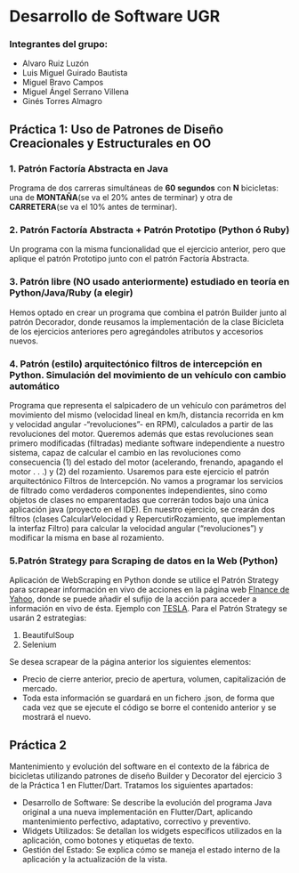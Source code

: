 # Desarrollo de Software UGR

### Integrantes del grupo:
- Alvaro Ruiz Luzón
- Luis Miguel Guirado Bautista
- Miguel Bravo Campos
- Miguel Ángel Serrano Villena
- Ginés Torres Almagro

## Práctica 1: Uso de Patrones de Diseño Creacionales y Estructurales en OO

### 1. Patrón Factoría Abstracta en Java
Programa de dos carreras simultáneas de **60 segundos** con **N** bicicletas: una de **MONTAÑA**(se va el 20% antes de terminar) y otra de **CARRETERA**(se va el 10% antes de terminar).

### 2. Patrón Factoría Abstracta + Patrón Prototipo (Python ó Ruby)
Un programa con la misma funcionalidad que el ejercicio anterior, pero que aplique el patrón Prototipo junto con el patrón Factoría Abstracta.

### 3. Patrón libre (NO usado anteriormente) estudiado en teoría en Python/Java/Ruby (a elegir)
Hemos optado en crear un programa que combina el patrón Builder junto al patrón Decorador, donde reusamos la implementación de la clase Bicicleta de los ejercicios anteriores pero agregándoles atributos
y accesorios nuevos.

### 4. Patrón (estilo) arquitectónico filtros de intercepción en Python. Simulación del movimiento de un vehículo con cambio automático
Programa que representa el salpicadero de un vehículo con parámetros del movimiento del mismo (velocidad lineal en km/h, distancia recorrida en km y velocidad angular -“revoluciones”- en RPM), calculados a partir de las revoluciones del motor. Queremos además que estas revoluciones sean primero modificadas (filtradas) mediante software independiente a nuestro sistema, capaz de calcular el cambio en las revoluciones como consecuencia (1) del
estado del motor (acelerando, frenando, apagando el motor . . .) y (2) del rozamiento. Usaremos para este ejercicio el patrón arquitectónico Filtros de Intercepción. No vamos a programar los servicios de filtrado como verdaderos
componentes independientes, sino como objetos de clases no emparentadas que correrán todos bajo una única aplicación java (proyecto en el IDE).
En nuestro ejercicio, se crearán dos filtros (clases CalcularVelocidad y RepercutirRozamiento, que implementan la interfaz Filtro) para calcular la velocidad angular (“revoluciones”) y modificar la misma en base al rozamiento.

### 5.Patrón Strategy para Scraping de datos en la Web (Python)
Aplicación de WebScraping en Python donde se utilice el Patrón Strategy para scrapear información en vivo de acciones en la página web [FInance de Yahoo](https://finance.yahoo.com/quote/), donde se puede añadir el sufijo de la acción para acceder a información en vivo de ésta. Ejemplo con [TESLA](https://finance.yahoo.com/quote/TSLA).
Para el Patrón Strategy se usarán 2 estrategias:

1. BeautifulSoup
2. Selenium

Se desea scrapear de la página anterior los siguientes elementos:
- Precio de cierre anterior, precio de apertura, volumen, capitalización de mercado.
- Toda esta información se guardará en un fichero .json, de forma que cada vez que se ejecute el código se borre el contenido anterior y se mostrará el nuevo.

## Práctica 2
Mantenimiento y evolución del software en el contexto de la fábrica de bicicletas utilizando patrones de diseño Builder y Decorator del ejercicio 3 de la Práctica 1 en Flutter/Dart. Tratamos los siguientes apartados:
- Desarrollo de Software: Se describe la evolución del programa Java original a una nueva implementación en Flutter/Dart, aplicando mantenimiento perfectivo, adaptativo, correctivo y preventivo.
- Widgets Utilizados: Se detallan los widgets específicos utilizados en la aplicación, como botones y etiquetas de texto.
- Gestión del Estado: Se explica cómo se maneja el estado interno de la aplicación y la actualización de la vista.
